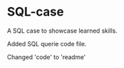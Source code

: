 # SQL-case
A SQL case to showcase learned skills.

Added SQL querie code file.

Changed 'code' to 'readme'
